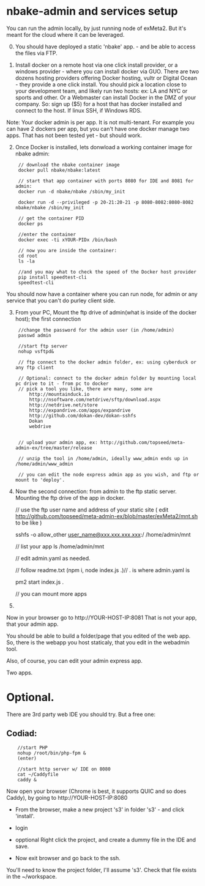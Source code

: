 # nbake-admin and services setup

You can run the admin locally, by just running node of exMeta2. But it's meant for the cloud where it can be leveraged.

0. You should have deployed a static 'nbake' app. - and be able to access the files via FTP.

1. Install docker on a remote host via one click install provider, or a windows provider - where you can install docker via GUO. There are two dozens hosting providers offering Docker hosting, vultr or Digital Ocean - they provide a
one click install. You should pick a location close to your development team, and likely run two hosts: ex: LA and NYC or sports and other. Or a Webmaster can install Docker in the DMZ of your company.
So: sign up ($5) for a host that has docker installed and connect to the host. If linux SSH, if Windows RDS.

Note: Your docker admin is per app. It is not multi-tenant. For example you can have 2 dockers per app, but you can't have one docker manage two apps. That has not been tested yet - but should work.


2. Once Docker is installed, lets donwload a working container image for nbake admin:

		// download the nbake container image
		docker pull nbake/nbake:latest

		// start that app container with ports 8080 for IDE and 8081 for admin:
		docker run -d nbake/nbake /sbin/my_init

		docker run -d --privileged -p 20-21:20-21 -p 8080-8082:8080-8082 nbake/nbake /sbin/my_init

		// get the container PID
		docker ps

		//enter the container
		docker exec -ti xYOUR-PIDx /bin/bash

		// now you are inside the container:
		cd root
		ls -la

		//and you may what to check the speed of the Docker host provider
		pip install speedtest-cli
		speedtest-cli

You should now have a container where you can run node, for admin or any service that you can't do purley client side.

3. From your PC, Mount the ftp drive of admin(what is inside of the docker host); the first connection

		//change the password for the admin user (in /home/admin)
		passwd admin

		//start ftp server
		nohup vsftpd&

		// ftp connect to the docker admin folder, ex: using cyberduck or any ftp client

		// Optional: connect to the docker admin folder by mounting local pc drive to it - from pc to docker
		// pick a tool you like, there are many, some are
			http://mountainduck.io
			http://nsoftware.com/netdrive/sftp/download.aspx
			http://netdrive.net/store
			http://expandrive.com/apps/expandrive
			http://github.com/dokan-dev/dokan-sshfs
			Dokan
			webdrive


		// upload your admin app, ex: http://github.com/topseed/meta-admin-ex/tree/master/release

		// unzip the tool in /home/admin, ideally www_admin ends up in /home/admin/www_admin

		// you can edit the node express admin app as you wish, and ftp or mount to 'deploy'.

4. Now the second connection: from admin to the ftp static server. Mounting the ftp drive of the app in docker.

	// use the ftp user name and address of your static site
	( edit http://github.com/topseed/meta-admin-ex/blob/master/exMeta2/mnt.sh to be like )

	sshfs -o allow_other user_name@xxx.xxx.xxx.xxx:/ /home/admin/mnt

	// list your app
	ls /home/admin/mnt

	// edit admin.yaml as needed.

	// follow readme.txt (npm i, node index.js .)// . is where admin.yaml is

	pm2 start index.js .

	// you can mount more apps

5.

Now in your browser go to http://YOUR-HOST-IP:8081
That is not your app, that your admin app.

You should be able to build a folder/page that you edited of the web app.
So, there is the webapp you host staticaly, that you edit in the webadmin tool.

Also, of course, you can edit your admin express app.

Two apps.


# Optional.

There are 3rd party web IDE you should try.
But a free one:

## Codiad:
		//start PHP
		nohup /root/bin/php-fpm &
		(enter)

		//start http server w/ IDE on 8080
		cat ~/Caddyfile
		caddy &


 Now open your browser (Chrome is best, it supports QUIC and so does Caddy), by going to http://YOUR-HOST-IP:8080

- From the browser, make a new project 's3' in folder 's3' - and click 'install'.

- login

- opptional Right click the project, and create a dummy file in the IDE and save.

- Now exit browser and go back to the ssh.

You'll need to know the project folder, I'll assume 's3'. Check that file exists in the ~/workspace.

